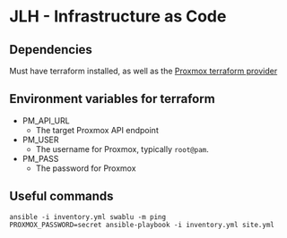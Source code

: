# JLH - Infrastructure as Code

## Dependencies

Must have terraform installed, as well as the
[Proxmox terraform provider](https://github.com/Telmate/terraform-provider-proxmox/)

## Environment variables for terraform

* PM_API_URL
    * The target Proxmox API endpoint
* PM_USER
    * The username for Proxmox, typically `root@pam`.
* PM_PASS
    * The password for Proxmox

## Useful commands
```shell script
ansible -i inventory.yml swablu -m ping
PROXMOX_PASSWORD=secret ansible-playbook -i inventory.yml site.yml
```
